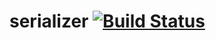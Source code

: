 # serializer [![Build Status](https://travis-ci.org/c3sr/serializer.svg?branch=master)](https://travis-ci.org/c3sr/serializer) 
